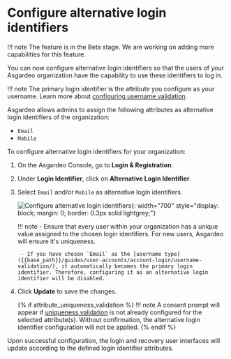 # Configure alternative login identifiers

!!! note
    The feature is in the Beta stage. We are working on adding more capabilities for this feature.

You can now configure alternative login identifiers so that the users of your Asgardeo organization have the capability to use these identifiers to log in.

!!! note
    The primary login identifier is the attribute you configure as your username. Learn more about [configuring username validation]({{base_path}}/guides/user-accounts/account-login/username-validation/).

Asgardeo allows admins to assign the following attributes as alternative login identifiers of the organization:

- `Email`
- `Mobile`

To configure alternative login identifiers for your organization:

1. On the Asgardeo Console, go to **Login & Registration**.

2. Under **Login Identifier**, click on **Alternative Login Identifier**.

3. Select `Email` and/or `Mobile` as alternative login identifiers.

    ![Configure alternative login identifiers]({{base_path}}/assets/img/guides/organization/account-login/configure-alternate-login-identifiers.png){: width="700" style="display: block; margin: 0; border: 0.3px solid lightgrey;"}

    !!! note
        - Ensure that every user within your organization has a unique value assigned to the chosen login identifiers. For new users, Asgardeo will ensure it's uniqueness.

        - If you have chosen `Email` as the [username type]({{base_path}}/guides/user-accounts/account-login/username-validation/), it automatically becomes the primary login identifier. Therefore, configuring it as an alternative login identifier will be disabled.

4. Click **Update** to save the changes.

    {% if attribute_uniqueness_validation %}
    !!! note
        A consent prompt will appear if [uniqueness validation]({{base_path}}/guides/users/attributes/configure-unique-attributes/) is not already configured for the selected attribute(s). Without confirmation, the alternative login identifier configuration will not be applied.
    {% endif %}

Upon successful configuration, the login and recovery user interfaces will update according to the defined login identifier attributes.